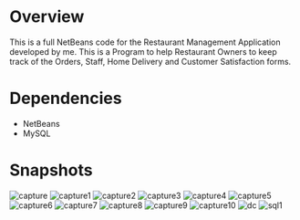 # Overview
This is a full NetBeans code for the Restaurant Management Application developed by me. This is a Program 
to help Restaurant Owners to keep track of the Orders, Staff, Home Delivery and Customer Satisfaction forms.

# Dependencies
- NetBeans
- MySQL
# Snapshots
![capture](https://cloud.githubusercontent.com/assets/21065903/24460723/c99e0c9a-14bc-11e7-87da-2a5c85b242ee.JPG)
![capture1](https://cloud.githubusercontent.com/assets/21065903/24460724/c99f3782-14bc-11e7-944f-72cc432f591f.JPG)
![capture2](https://cloud.githubusercontent.com/assets/21065903/24460728/c9c7fc3a-14bc-11e7-8e58-8c1cb021e051.JPG)
![capture3](https://cloud.githubusercontent.com/assets/21065903/24460727/c9a9dde0-14bc-11e7-8b6f-5a03165ec8da.JPG)
![capture4](https://cloud.githubusercontent.com/assets/21065903/24460726/c9a79fb2-14bc-11e7-9a04-9ba674d049a2.JPG)
![capture5](https://cloud.githubusercontent.com/assets/21065903/24460725/c9a73946-14bc-11e7-9c13-9d7dff352821.JPG)
![capture6](https://cloud.githubusercontent.com/assets/21065903/24460729/c9d73d12-14bc-11e7-9723-6293d667ad8f.JPG)
![capture7](https://cloud.githubusercontent.com/assets/21065903/24460730/c9d78218-14bc-11e7-9e24-55a14711edcf.JPG)
![capture8](https://cloud.githubusercontent.com/assets/21065903/24460732/c9e4d6e8-14bc-11e7-93e7-e5429f341adc.JPG)
![capture9](https://cloud.githubusercontent.com/assets/21065903/24460733/c9e92f90-14bc-11e7-8527-46aff707b480.JPG)
![capture10](https://cloud.githubusercontent.com/assets/21065903/24460731/c9e3fe76-14bc-11e7-8a24-bcdf440f67e0.JPG)
![dc](https://cloud.githubusercontent.com/assets/21065903/24460734/ca035afa-14bc-11e7-9694-4cdecee7dc49.JPG)
![sql1](https://cloud.githubusercontent.com/assets/21065903/24460735/ca10b9d4-14bc-11e7-98a7-5fe18f8515ee.JPG)
